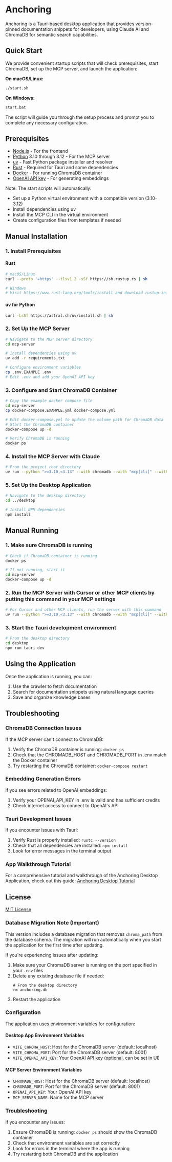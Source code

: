 # Anchoring

Anchoring is a Tauri-based desktop application that provides version-pinned documentation snippets for developers, using Claude AI and ChromaDB for semantic search capabilities.

## Quick Start

We provide convenient startup scripts that will check prerequisites, start ChromaDB, set up the MCP server, and launch the application:

**On macOS/Linux:**
```bash
./start.sh
```

**On Windows:**
```bash
start.bat
```

The script will guide you through the setup process and prompt you to complete any necessary configuration.

## Prerequisites

- [Node.js](https://nodejs.org/) - For the frontend
- [Python](https://python.org/) 3.10 through 3.12 - For the MCP server
- [uv](https://github.com/astral-sh/uv) - Fast Python package installer and resolver
- [Rust](https://www.rust-lang.org/tools/install) - Required for Tauri and some dependencies
- [Docker](https://www.docker.com) - For running ChromaDB container
- [OpenAI API key](https://platform.openai.com/api-keys) - For generating embeddings

Note: The start scripts will automatically:
- Set up a Python virtual environment with a compatible version (3.10-3.12)
- Install dependencies using uv
- Install the MCP CLI in the virtual environment
- Create configuration files from templates if needed

## Manual Installation

### 1. Install Prerequisites

#### Rust
```bash
# macOS/Linux
curl --proto '=https' --tlsv1.2 -sSf https://sh.rustup.rs | sh

# Windows
# Visit https://www.rust-lang.org/tools/install and download rustup-init.exe
```

#### uv for Python
```bash
curl -LsSf https://astral.sh/uv/install.sh | sh
```

### 2. Set Up the MCP Server

```bash
# Navigate to the MCP server directory
cd mcp-server

# Install dependencies using uv
uv add -r requirements.txt

# Configure environment variables
cp .env.EXAMPLE .env
# Edit .env and add your OpenAI API key
```

### 3. Configure and Start ChromaDB Container

```bash
# Copy the example docker compose file
cd mcp-server
cp docker-compose.EXAMPLE.yml docker-compose.yml

# Edit docker-compose.yml to update the volume path for ChromaDB data
# Start the ChromaDB container
docker-compose up -d

# Verify ChromaDB is running
docker ps
```

### 4. Install the MCP Server with Claude

```bash
# From the project root directory
uv run --python ">=3.10,<3.13" --with chromadb --with "mcp[cli]" --with numpy --with openai --with pydantic --with semantic-text-splitter --with tiktoken mcp install "mcp-server/app/server.py"
```

### 5. Set Up the Desktop Application

```bash
# Navigate to the desktop directory
cd ../desktop

# Install NPM dependencies
npm install
```

## Manual Running

### 1. Make sure ChromaDB is running

```bash
# Check if ChromaDB container is running
docker ps

# If not running, start it
cd mcp-server
docker-compose up -d
```

### 2. Run the MCP Server with Cursor or other MCP clients by putting this command in your MCP settings

```bash
# For Cursor and other MCP clients, run the server with this command
uv run --python ">=3.10,<3.13" --with chromadb --with "mcp[cli]" --with numpy --with openai --with pydantic --with semantic-text-splitter --with tiktoken mcp run "mcp-server/app/server.py"
```

### 3. Start the Tauri development environment

```bash
# From the desktop directory
cd desktop
npm run tauri dev
```

## Using the Application

Once the application is running, you can:

1. Use the crawler to fetch documentation
2. Search for documentation snippets using natural language queries
3. Save and organize knowledge bases

## Troubleshooting

### ChromaDB Connection Issues

If the MCP server can't connect to ChromaDB:

1. Verify the ChromaDB container is running: `docker ps`
2. Check that the CHROMADB_HOST and CHROMADB_PORT in .env match the Docker container
3. Try restarting the ChromaDB container: `docker-compose restart`

### Embedding Generation Errors

If you see errors related to OpenAI embeddings:

1. Verify your OPENAI_API_KEY in .env is valid and has sufficient credits
2. Check internet access to connect to OpenAI's API

### Tauri Development Issues

If you encounter issues with Tauri:

1. Verify Rust is properly installed: `rustc --version`
2. Check that all dependencies are installed: `npm install`
3. Look for error messages in the terminal output

### App Walkthrough Tutorial

For a comprehensive tutorial and walkthrough of the Anchoring Desktop Application, check out this guide:
[Anchoring Desktop Tutorial](https://x.com/mrmidwit/status/1898570762128183730?s=46)

## License

[MIT License](LICENSE)

### Database Migration Note (Important)

This version includes a database migration that removes `chroma_path` from the database schema. The migration will run automatically when you start the application for the first time after updating.

If you're experiencing issues after updating:

1. Make sure your ChromaDB server is running on the port specified in your `.env` files
2. Delete any existing database file if needed:
   ```
   # From the desktop directory
   rm anchoring.db
   ```
3. Restart the application

### Configuration

The application uses environment variables for configuration:

#### Desktop App Environment Variables

- `VITE_CHROMA_HOST`: Host for the ChromaDB server (default: localhost)
- `VITE_CHROMA_PORT`: Port for the ChromaDB server (default: 8001)
- `VITE_OPENAI_API_KEY`: Your OpenAI API key (optional, can be set in UI)

#### MCP Server Environment Variables

- `CHROMADB_HOST`: Host for the ChromaDB server (default: localhost)
- `CHROMADB_PORT`: Port for the ChromaDB server (default: 8001)
- `OPENAI_API_KEY`: Your OpenAI API key
- `MCP_SERVER_NAME`: Name for the MCP server

### Troubleshooting

If you encounter any issues:

1. Ensure ChromaDB is running: `docker ps` should show the ChromaDB container
2. Check that environment variables are set correctly
3. Look for errors in the terminal where the app is running
4. Try restarting both ChromaDB and the application